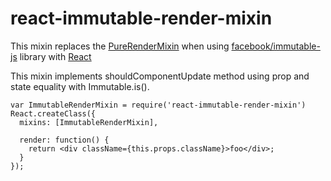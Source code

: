 react-immutable-render-mixin
============================

This mixin replaces the [PureRenderMixin](http://facebook.github.io/react/docs/pure-render-mixin.html) when using [facebook/immutable-js](https://github.com/facebook/immutable-js) library with [React](https://github.com/facebook/react)

This mixin implements shouldComponentUpdate method using prop and state equality with Immutable.is().

    var ImmutableRenderMixin = require('react-immutable-render-mixin')
    React.createClass({
      mixins: [ImmutableRenderMixin],

      render: function() {
        return <div className={this.props.className}>foo</div>;
      }
    });
